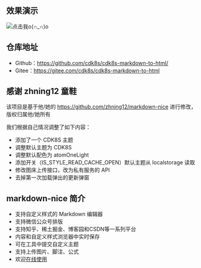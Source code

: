 

## 效果演示

![点击我o(∩_∩)o ](http://img.gitnavi.com/markdown/cdk8s-markdown-to-html-demo.gif)

## 仓库地址

- Github：<https://github.com/cdk8s/cdk8s-markdown-to-html/>
- Gitee：<https://gitee.com/cdk8s/cdk8s-markdown-to-html>


## 感谢 zhning12 童鞋

该项目是基于他/她的 <https://github.com/zhning12/markdown-nice> 进行修改，版权归属他/她所有

我们根据自己情况调整了如下内容：

- 添加了一个 CDK8S 主题
- 调整默认主题为 CDK8S
- 调整默认配色为 atomOneLight
- 添加开关（IS_STYLE_READ_CACHE_OPEN）默认主题从 localstorage 读取
- 修改图床上传接口，改为私有服务的 API
- 去掉第一次加载弹出的更新弹窗


## markdown-nice 简介

- 支持自定义样式的 Markdown 编辑器
- 支持微信公众号排版
- 支持知乎、稀土掘金、博客园和CSDN等一系列平台
- 内容和自定义样式浏览器中实时保存
- 可在工具中提交自定义主题
- 支持上传图片、脚注、公式
- 欢迎[在线使用](https://mdnice.com/)


